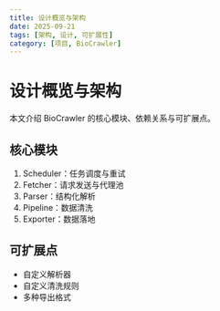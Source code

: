 ```yaml
---
title: 设计概览与架构
date: 2025-09-21
tags: [架构, 设计, 可扩展性]
category: [项目, BioCrawler]
---
```


# 设计概览与架构

本文介绍 BioCrawler 的核心模块、依赖关系与可扩展点。

## 核心模块
1. Scheduler：任务调度与重试
2. Fetcher：请求发送与代理池
3. Parser：结构化解析
4. Pipeline：数据清洗
5. Exporter：数据落地

## 可扩展点
- 自定义解析器
- 自定义清洗规则
- 多种导出格式